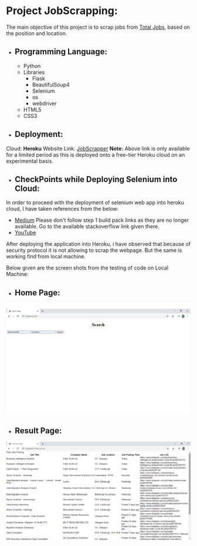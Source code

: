 # Project JobScrapping:
The main objective of this project is to scrap jobs from [Total Jobs](https://www.totaljobs.com/), based on the position and location.
- ## Programming Language:
  - Python
  - Libraries
    - Flask
    - BeautifulSoup4
    - Selenium
    - os
    - webdriver
  - HTML5
  - CSS3
 
- ## Deployment:
 
 Cloud: **Heroku**
 Website Link: [JobScrapper](https://desolate-meadow-45092.herokuapp.com/)
 **Note:** Above link is only available for a limited period as this is deployed onto a free-tier Heroku cloud on an experimental basis. 
 
- ## CheckPoints while Deploying Selenium into Cloud:
 In order to proceed with the deployment of selenium web app into heroku cloud, I have taken references from the below:
  - [Medium](https://medium.com/@mikelcbrowne/running-chromedriver-with-python-selenium-on-heroku-acc1566d161c)
 Please don't follow step 1 build pack links as they are no longer available. Go to the available stackoverflow link given there.
  - [YouTube](https://www.youtube.com/watch?v=Ven-pqwk3ec&t=305s)
 
  After deploying the application into Heroku, i have observed that because of security protocol it is not allowing to scrap the webpage. But the same is working find from local machine.
 
 Below given are the screen shots from the testing of code on Local Machine:
 
 - ## Home Page:
 ![Alt text](HomePage.png)
 
  - ## Result Page:
  ![Alt text](ResultPage.png)
 
